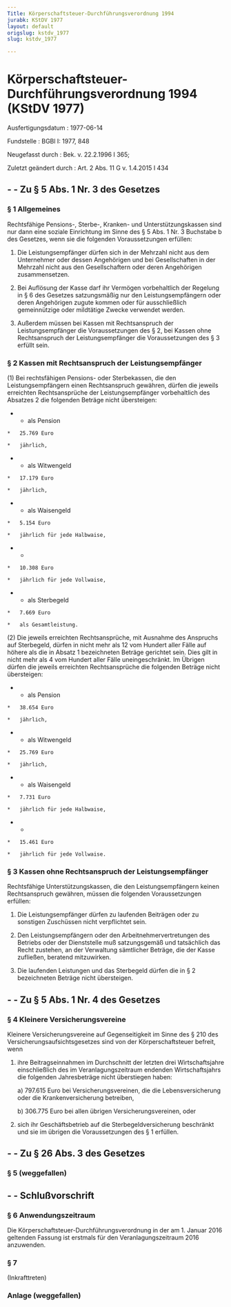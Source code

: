 ```yaml
---
Title: Körperschaftsteuer-Durchführungsverordnung 1994
jurabk: KStDV 1977
layout: default
origslug: kstdv_1977
slug: kstdv_1977

---
```


# Körperschaftsteuer-Durchführungsverordnung 1994 (KStDV 1977)

Ausfertigungsdatum
:   1977-06-14

Fundstelle
:   BGBl I: 1977, 848

Neugefasst durch
:   Bek. v. 22.2.1996 I 365;

Zuletzt geändert durch
:   Art. 2 Abs. 11 G v. 1.4.2015 I 434


## - - Zu § 5 Abs. 1 Nr. 3 des Gesetzes



### § 1 Allgemeines

Rechtsfähige Pensions-, Sterbe-, Kranken- und Unterstützungskassen sind nur dann eine soziale Einrichtung im Sinne des § 5 Abs. 1 Nr. 3 Buchstabe b des Gesetzes, wenn sie die folgenden Voraussetzungen erfüllen:

1.  Die Leistungsempfänger dürfen sich in der Mehrzahl nicht aus dem Unternehmer oder dessen Angehörigen und bei Gesellschaften in der Mehrzahl nicht aus den Gesellschaftern oder deren Angehörigen zusammensetzen.


2.  Bei Auflösung der Kasse darf ihr Vermögen vorbehaltlich der Regelung in § 6 des Gesetzes satzungsmäßig nur den Leistungsempfängern oder deren Angehörigen zugute kommen oder für ausschließlich gemeinnützige oder mildtätige Zwecke verwendet werden.


3.  Außerdem müssen bei Kassen mit Rechtsanspruch der Leistungsempfänger die Voraussetzungen des § 2, bei Kassen ohne Rechtsanspruch der Leistungsempfänger die Voraussetzungen des § 3 erfüllt sein.





### § 2 Kassen mit Rechtsanspruch der Leistungsempfänger

(1) Bei rechtsfähigen Pensions- oder Sterbekassen, die den Leistungsempfängern einen Rechtsanspruch gewähren, dürfen die jeweils erreichten Rechtsansprüche der Leistungsempfänger vorbehaltlich des Absatzes 2 die folgenden Beträge nicht übersteigen:

*    *   als Pension

    *   25.769 Euro

    *   jährlich,


*    *   als Witwengeld

    *   17.179 Euro

    *   jährlich,


*    *   als Waisengeld

    *   5.154 Euro

    *   jährlich für jede Halbwaise,


*    *
    *   10.308 Euro

    *   jährlich für jede Vollwaise,


*    *   als Sterbegeld

    *   7.669 Euro

    *   als Gesamtleistung.




(2) Die jeweils erreichten Rechtsansprüche, mit Ausnahme des Anspruchs auf Sterbegeld, dürfen in nicht mehr als 12 vom Hundert aller Fälle auf höhere als die in Absatz 1 bezeichneten Beträge gerichtet sein. Dies gilt in nicht mehr als 4 vom Hundert aller Fälle uneingeschränkt. Im Übrigen dürfen die jeweils erreichten Rechtsansprüche die folgenden Beträge nicht übersteigen:

*    *   als Pension

    *   38.654 Euro

    *   jährlich,


*    *   als Witwengeld

    *   25.769 Euro

    *   jährlich,


*    *   als Waisengeld

    *   7.731 Euro

    *   jährlich für jede Halbwaise,


*    *
    *   15.461 Euro

    *   jährlich für jede Vollwaise.





### § 3 Kassen ohne Rechtsanspruch der Leistungsempfänger

Rechtsfähige Unterstützungskassen, die den Leistungsempfängern keinen Rechtsanspruch gewähren, müssen die folgenden Voraussetzungen erfüllen:

1.  Die Leistungsempfänger dürfen zu laufenden Beiträgen oder zu sonstigen Zuschüssen nicht verpflichtet sein.


2.  Den Leistungsempfängern oder den Arbeitnehmervertretungen des Betriebs oder der Dienststelle muß satzungsgemäß und tatsächlich das Recht zustehen, an der Verwaltung sämtlicher Beträge, die der Kasse zufließen, beratend mitzuwirken.


3.  Die laufenden Leistungen und das Sterbegeld dürfen die in § 2 bezeichneten Beträge nicht übersteigen.





## - - Zu § 5 Abs. 1 Nr. 4 des Gesetzes



### § 4 Kleinere Versicherungsvereine

Kleinere Versicherungsvereine auf Gegenseitigkeit im Sinne des § 210 des Versicherungsaufsichtsgesetzes sind von der Körperschaftsteuer befreit, wenn

1.  ihre Beitragseinnahmen im Durchschnitt der letzten drei Wirtschaftsjahre einschließlich des im Veranlagungszeitraum endenden Wirtschaftsjahrs die folgenden Jahresbeträge nicht überstiegen haben:

    a)  797.615 Euro bei Versicherungsvereinen, die die Lebensversicherung oder die Krankenversicherung betreiben,


    b)  306.775 Euro bei allen übrigen Versicherungsvereinen, oder





2.  sich ihr Geschäftsbetrieb auf die Sterbegeldversicherung beschränkt und sie im übrigen die Voraussetzungen des § 1 erfüllen.





## - - Zu § 26 Abs. 3 des Gesetzes



### § 5 (weggefallen)



## - - Schlußvorschrift



### § 6 Anwendungszeitraum

Die Körperschaftsteuer-Durchführungsverordnung in der am 1. Januar 2016 geltenden Fassung ist erstmals für den Veranlagungszeitraum 2016 anzuwenden.


### § 7

(Inkrafttreten)


### Anlage (weggefallen)



